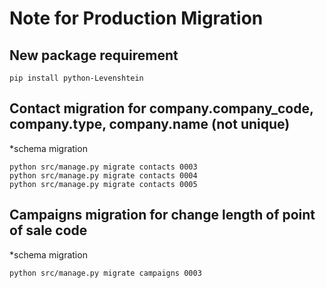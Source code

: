 Note for Production Migration
=============================

## New package requirement

    pip install python-Levenshtein
    
## Contact migration for company.company_code, company.type, company.name (not unique)

*schema migration

    python src/manage.py migrate contacts 0003
    python src/manage.py migrate contacts 0004
    python src/manage.py migrate contacts 0005
    
## Campaigns migration for change length of point of sale code

*schema migration

    python src/manage.py migrate campaigns 0003
    
    